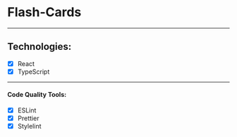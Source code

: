 # Flash-Cards

---
## Technologies:
- [x] React
- [x] TypeScript
---
#### Code Quality Tools:
- [x] ESLint
- [x] Prettier
- [x] Stylelint
